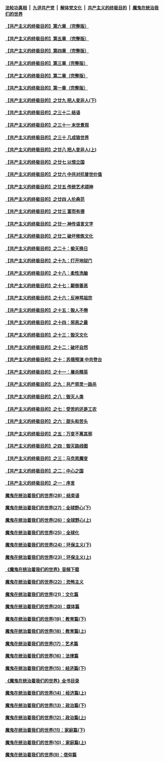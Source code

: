 ####  [法轮功真相](../../../../basic/blob/master/README.md?t=04251401) &nbsp;|&nbsp; [九评共产党](../../../../9ping.md/blob/master/README.md?t=04251401) &nbsp;|&nbsp; [解体党文化](../../../../jtdwh.md/blob/master/README.md?t=04251401)  &nbsp;|&nbsp; [共产主义的终极目的](../../../../gczydzjmd.md/blob/master/README.md?t=04251401) &nbsp;|&nbsp; [魔鬼在统治我们的世界](../../../../mgztzwmdsj.md/blob/master/README.md?t=04251401) 

#### [【共产主义的终极目的】第六章 （完整版）](../pages/nsc422/n11428913.md?t=04251401) 

#### [【共产主义的终极目的】第五章 （完整版）](../pages/nsc422/n11428912.md?t=04251401) 

#### [【共产主义的终极目的】第四章 （完整版）](../pages/nsc422/n11428907.md?t=04251401) 

#### [【共产主义的终极目的】第三章（完整版）](../pages/nsc422/n11428848.md?t=04251401) 

#### [【共产主义的终极目的】第二章（完整版）](../pages/nsc422/n11428831.md?t=04251401) 

#### [【共产主义的终极目的】第一章（完整版）](../pages/nsc422/n11417651.md?t=04251401) 

#### [【共产主义的终极目的】之廿九 把人变非人(下)](../pages/nsc422/n11344140.md?t=04251401) 

#### [【共产主义的终极目的】之三十二 结语](../pages/nsc422/n11360535.md?t=04251401) 

#### [【共产主义的终极目的】之三十一 末世景观](../pages/nsc422/n11351129.md?t=04251401) 

#### [【共产主义的终极目的】之三十 几成狼世界](../pages/nsc422/n11348280.md?t=04251401) 

#### [【共产主义的终极目的】之廿八 把人变非人(上)](../pages/nsc422/n11340492.md?t=04251401) 

#### [【共产主义的终极目的】之廿七 以恨立国](../pages/nsc422/n11336944.md?t=04251401) 

#### [【共产主义的终极目的】之廿六 中共对抗普世价值](../pages/nsc422/n11324785.md?t=04251401) 

#### [【共产主义的终极目的】之廿五 传统艺术颂神](../pages/nsc422/n11296396.md?t=04251401) 

#### [【共产主义的终极目的】之廿四 人伦典范](../pages/nsc422/n11296397.md?t=04251401) 

#### [【共产主义的终极目的】之廿三 富而有德](../pages/nsc422/n11283598.md?t=04251401) 

#### [【共产主义的终极目的】之廿一 神传语言文字](../pages/nsc422/n11263265.md?t=04251401) 

#### [【共产主义的终极目的】之廿二 破坏修炼文化](../pages/nsc422/n11245728.md?t=04251401) 

#### [【共产主义的终极目的】之二十：偷天换日](../pages/nsc422/n11238846.md?t=04251401) 

#### [【共产主义的终极目的】之十九：打开地狱门](../pages/nsc422/n11206376.md?t=04251401) 

#### [【共产主义的终极目的】之十八：柔性洗脑](../pages/nsc422/n11199994.md?t=04251401) 

#### [【共产主义的终极目的】之十七：颠倒善恶](../pages/nsc422/n11179782.md?t=04251401) 

#### [【共产主义的终极目的】之十六：反神骂祖宗](../pages/nsc422/n11166798.md?t=04251401) 

#### [【共产主义的终极目的】之十五：毁人不倦](../pages/nsc422/n11166792.md?t=04251401) 

#### [【共产主义的终极目的】之十四：邪恶之最](../pages/nsc422/n11150249.md?t=04251401) 

#### [【共产主义的终极目的】之十三：毁灭文化](../pages/nsc422/n11135227.md?t=04251401) 

#### [【共产主义的终极目的】之十二：破坏自然](../pages/nsc422/n11135214.md?t=04251401) 

#### [【共产主义的终极目的】之十：苏俄预演 中共登台](../pages/nsc422/n11118424.md?t=04251401) 

#### [【共产主义的终极目的】之十一：屠杀精英](../pages/nsc422/n11118442.md?t=04251401) 

#### [【共产主义的终极目的】之九：共产邪灵一路杀](../pages/nsc422/n11114139.md?t=04251401) 

#### [【共产主义的终极目的】之八：毁灭人类](../pages/nsc422/n11108503.md?t=04251401) 

#### [【共产主义的终极目的】之七：受苦的还是工农](../pages/nsc422/n11101809.md?t=04251401) 

#### [【共产主义的终极目的】之六：甜头和苦头](../pages/nsc422/n11096971.md?t=04251401) 

#### [【共产主义的终极目的】之五：万变不离其邪](../pages/nsc422/n11091285.md?t=04251401) 

#### [【共产主义的终极目的】之四：毁灭路线图](../pages/nsc422/n11086284.md?t=04251401) 

#### [【共产主义的终极目的】之三：马克思魔变](../pages/nsc422/n11061941.md?t=04251401) 

#### [【共产主义的终极目的】之二：中心之国](../pages/nsc422/n11047728.md?t=04251401) 

#### [【共产主义的终极目的】之一：序言](../pages/nsc422/n11086077.md?t=04251401) 

#### [魔鬼在统治着我们的世界(28)：结束语](../pages/nsc422/n10936246.md?t=04251401) 

#### [魔鬼在统治着我们的世界(27)：全球野心(下)](../pages/nsc422/n10928319.md?t=04251401) 

#### [魔鬼在统治着我们的世界(26)：全球野心(上)](../pages/nsc422/n10900318.md?t=04251401) 

#### [魔鬼在统治着我们的世界(25)：全球化](../pages/nsc422/n10788205.md?t=04251401) 

#### [魔鬼在统治着我们的世界(24)：环保主义(下)](../pages/nsc422/n10695307.md?t=04251401) 

#### [魔鬼在统治着我们的世界(23)：环保主义(上)](../pages/nsc422/n10688613.md?t=04251401) 

#### [《魔鬼在统治着我们的世界》音频下载](../pages/nsc422/n10635553.md?t=04251401) 

#### [魔鬼在统治着我们的世界(22)：恐怖主义](../pages/nsc422/n10614727.md?t=04251401) 

#### [魔鬼在统治着我们的世界(21)：文化篇](../pages/nsc422/n10597706.md?t=04251401) 

#### [魔鬼在统治着我们的世界(20)：媒体篇](../pages/nsc422/n10586579.md?t=04251401) 

#### [魔鬼在统治着我们的世界(19)：教育篇(下)](../pages/nsc422/n10564808.md?t=04251401) 

#### [魔鬼在统治着我们的世界(18)：教育篇(上)](../pages/nsc422/n10526970.md?t=04251401) 

#### [魔鬼在统治着我们的世界(17)：艺术篇](../pages/nsc422/n10499093.md?t=04251401) 

#### [魔鬼在统治着我们的世界(16)：法律篇](../pages/nsc422/n10485969.md?t=04251401) 

#### [魔鬼在统治着我们的世界(15)：经济篇(下)](../pages/nsc422/n10469975.md?t=04251401) 

#### [《魔鬼在统治着我们的世界》全书目录](../pages/nsc422/n10464261.md?t=04251401) 

#### [魔鬼在统治着我们的世界(14)：经济篇(上)](../pages/nsc422/n10457370.md?t=04251401) 

#### [魔鬼在统治着我们的世界(13)：政治篇(下)](../pages/nsc422/n10448270.md?t=04251401) 

#### [魔鬼在统治着我们的世界(12)：政治篇(上)](../pages/nsc422/n10444576.md?t=04251401) 

#### [魔鬼在统治着我们的世界(11)：家庭篇(下)](../pages/nsc422/n10440961.md?t=04251401) 

#### [魔鬼在统治着我们的世界(10)：家庭篇(上)](../pages/nsc422/n10435448.md?t=04251401) 

#### [魔鬼在统治着我们的世界(9)：信仰篇](../pages/nsc422/n10432159.md?t=04251401) 

